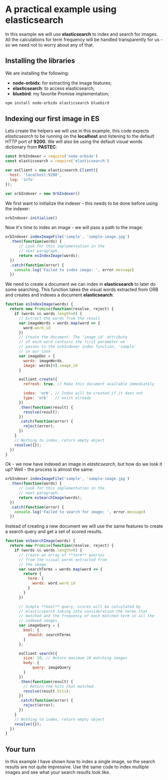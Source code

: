 # A practical example using elasticsearch

In this example we will use **elasticsearch** to index and search for images. All the calculations for term frequency will be handled transparently for us - so we need not to worry about any of that.

## Installing the libraries

We are installing the following:
- __node-orbidx__: for extracting the image features;
- __elasticsearch__: to access elasticsearch;
- __bluebird__: my favorite Promise implementation;

```bash
npm install node-orbidx elasticsearch bluebird
```

## Indexing our first image in ES

Lets create the helpers we will use in this example, this code expects *elasticsearch* to be running on the **localhost** and listening to the default HTTP port of **9200**. We will also be using the default visual words dictionary from **PASTEC**:

```javascript
const OrbIndexer = require('node-orbidx')
const elasticsearch = require('elasticsearch')

var esClient = new elasticsearch.Client({
  host: 'localhost:9200',
  log: 'info'
});

var orbIndexer = new OrbIndexer()
```

We first want to initialize the indexer - this needs to be done before using the indexer:

```javascript
orbIndexer.initialize()
```

Now it's time to index an image - we will pass a path to the image:

```javascript
orbIndexer.indexImageFile('sample', 'sample-image.jpg')
  .then(function(words) {
      // Look for this implementation in the
      // next paragraph.
      return esIndexImage(words);
  })
  .catch(function(error) {
    console.log('Failed to index image: ', error.message)
  })
```

We need to create a document we can index in **elasticsearch** to later do some searching. This function takes the visual words extracted from ORB and creates and indexes a document **elasticsearch**:

```javascript
function esIndexImage(words) {
  return new Promise(function(resolve, reject) {
    if (words && words.length>0) {
      // Extract the words from the result
      var imageWords = words.map(word => {
        word.word_id
      })
      // Create the document. The 'image_id' attribute
      // of each word contains the first parameter we
      // passes to the orbIndexer index function, 'sample'
      // in our case
      var imageDoc = {
        words: imageWords,
        image: words[0].image_id
      }

      esClient.create({
        refresh: true, // Make this document available immediately

        index: 'orb', // Index will be created if it does not
        type: 'orb'   // exist already
      })
      .then(function(result) {
        resolve(result);
      })
      .catch(function(error) {
        reject(error);
      })
    }
    // Nothing to index, return empty object
    resolve({});
  })
}
```
Ok - we now have indexed an image in *elasticsearch*, but how do we look it up? Well - the process is almost the same:

```javascript
orbIndexer.indexImageFile('sample', 'sample-image.jpg')
  .then(function(words) {
      // Look for this implementation in the
      // next paragraph.
      return esSearchImage(words);
  })
  .catch(function(error) {
    console.log('Failed to search for image: ', error.message)
  })
```
Instead of creating a new document we will use the same features  to create a search query and get a set of scored results.

```javascript
function esSearchImage(words) {
  return new Promise(function(resolve, reject) {
    if (words && words.length>0) {
      // Create an array of **term** queries
      // from the visual words extracted from
      // the image
      var searchTerms = words.map(word => {
        return {
          term: {
            words: word.word_id
          }
        }
      })

      // Simple **bool** query, scores will be calculated by
      // elasticsearch taking into consideration the terms that
      // matched and the frequency of each matched term in all the
      // indexed images.
      var imageQuery = {
        bool: {
          should: searchTerms
        }
      };

      esClient.search({
        size: 10, // Return maximum 10 matching images
        body: {
            query: imageQuery
        }
      })
      .then(function(result) {
        // Return the hits that matched
        resolve(result.hits);
      })
      .catch(function(error) {
        reject(error);
      })
    }
    // Nothing to index, return empty object
    resolve({});
  })
}
```

## Your turn

In this example I have shown how to index a single image, so the search results
are not quite impressive. Use the same code to index multiple images and see
what your search results look like.


